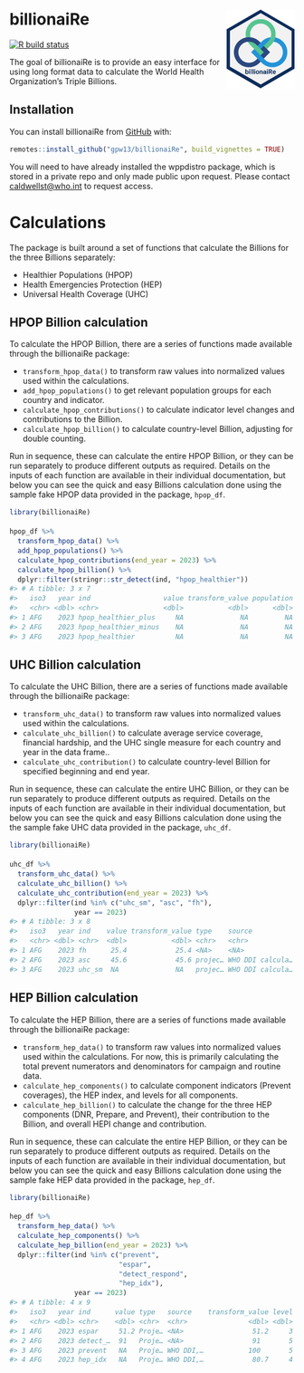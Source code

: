
<!-- README.md is generated from README.Rmd. Please edit that file -->

# billionaiRe <a href='https://github.com/gpw13/billionaiRe'><img src='man/figures/logo.png' align="right" height="139" /></a>

<!-- badges: start -->

[![R build
status](https://github.com/gpw13/billionaiRe/workflows/R-CMD-check/badge.svg)](https://github.com/gpw13/billionaiRe/actions)
<!-- badges: end -->

The goal of billionaiRe is to provide an easy interface for using long
format data to calculate the World Health Organization’s Triple
Billions.

## Installation

You can install billionaiRe from [GitHub](https://github.com/) with:

``` r
remotes::install_github("gpw13/billionaiRe", build_vignettes = TRUE)
```

You will need to have already installed the wppdistro package, which is
stored in a private repo and only made public upon request. Please
contact <caldwellst@who.int> to request access.

# Calculations

The package is built around a set of functions that calculate the
Billions for the three Billions separately:

-   Healthier Populations (HPOP)
-   Health Emergencies Protection (HEP)
-   Universal Health Coverage (UHC)

## HPOP Billion calculation

To calculate the HPOP Billion, there are a series of functions made
available through the billionaiRe package:

-   `transform_hpop_data()` to transform raw values into normalized
    values used within the calculations.
-   `add_hpop_populations()` to get relevant population groups for each
    country and indicator.
-   `calculate_hpop_contributions()` to calculate indicator level
    changes and contributions to the Billion.
-   `calculate_hpop_billion()` to calculate country-level Billion,
    adjusting for double counting.

Run in sequence, these can calculate the entire HPOP Billion, or they
can be run separately to produce different outputs as required. Details
on the inputs of each function are available in their individual
documentation, but below you can see the quick and easy Billions
calculation done using the sample fake HPOP data provided in the
package, `hpop_df`.

``` r
library(billionaiRe)

hpop_df %>%
  transform_hpop_data() %>%
  add_hpop_populations() %>%
  calculate_hpop_contributions(end_year = 2023) %>%
  calculate_hpop_billion() %>%
  dplyr::filter(stringr::str_detect(ind, "hpop_healthier"))
#> # A tibble: 3 x 7
#>   iso3   year ind                  value transform_value population contribution
#>   <chr> <dbl> <chr>                <dbl>           <dbl>      <dbl>        <dbl>
#> 1 AFG    2023 hpop_healthier_plus     NA              NA         NA    25608812.
#> 2 AFG    2023 hpop_healthier_minus    NA              NA         NA   -35897603.
#> 3 AFG    2023 hpop_healthier          NA              NA         NA   -10288791.
```

## UHC Billion calculation

To calculate the UHC Billion, there are a series of functions made
available through the billionaiRe package:

-   `transform_uhc_data()` to transform raw values into normalized
    values used within the calculations.
-   `calculate_uhc_billion()` to calculate average service coverage,
    financial hardship, and the UHC single measure for each country and
    year in the data frame..
-   `calculate_uhc_contribution()` to calculate country-level Billion
    for specified beginning and end year.

Run in sequence, these can calculate the entire UHC Billion, or they can
be run separately to produce different outputs as required. Details on
the inputs of each function are available in their individual
documentation, but below you can see the quick and easy Billions
calculation done using the the sample fake UHC data provided in the
package, `uhc_df`.

``` r
library(billionaiRe)

uhc_df %>%
  transform_uhc_data() %>%
  calculate_uhc_billion() %>%
  calculate_uhc_contribution(end_year = 2023) %>%
  dplyr::filter(ind %in% c("uhc_sm", "asc", "fh"),
                year == 2023)
#> # A tibble: 3 x 8
#>   iso3   year ind    value transform_value type    source           contribution
#>   <chr> <dbl> <chr>  <dbl>           <dbl> <chr>   <chr>                   <dbl>
#> 1 AFG    2023 fh      25.4            25.4 <NA>    <NA>                 2963536.
#> 2 AFG    2023 asc     45.6            45.6 projec… WHO DDI calcula…     1607136.
#> 3 AFG    2023 uhc_sm  NA              NA   projec… WHO DDI calcula…          NA
```

## HEP Billion calculation

To calculate the HEP Billion, there are a series of functions made
available through the billionaiRe package:

-   `transform_hep_data()` to transform raw values into normalized
    values used within the calculations. For now, this is primarily
    calculating the total prevent numerators and denominators for
    campaign and routine data.
-   `calculate_hep_components()` to calculate component indicators
    (Prevent coverages), the HEP index, and levels for all components.
-   `calculate_hep_billion()` to calculate the change for the three HEP
    components (DNR, Prepare, and Prevent), their contribution to the
    Billion, and overall HEPI change and contribution.

Run in sequence, these can calculate the entire HEP Billion, or they can
be run separately to produce different outputs as required. Details on
the inputs of each function are available in their individual
documentation, but below you can see the quick and easy Billions
calculation done using the sample fake HEP data provided in the package,
`hep_df`.

``` r
library(billionaiRe)

hep_df %>%
  transform_hep_data() %>%
  calculate_hep_components() %>%
  calculate_hep_billion(end_year = 2023) %>%
  dplyr::filter(ind %in% c("prevent",
                           "espar",
                           "detect_respond",
                           "hep_idx"),
                year == 2023)
#> # A tibble: 4 x 9
#>   iso3   year ind      value type   source    transform_value level contribution
#>   <chr> <dbl> <chr>    <dbl> <chr>  <chr>               <dbl> <dbl>        <dbl>
#> 1 AFG    2023 espar     51.2 Proje… <NA>                 51.2     3     4680802.
#> 2 AFG    2023 detect_…  91   Proje… <NA>                 91       5     2084062.
#> 3 AFG    2023 prevent   NA   Proje… WHO DDI,…           100       5           0 
#> 4 AFG    2023 hep_idx   NA   Proje… WHO DDI,…            80.7     4     6764864.
```
